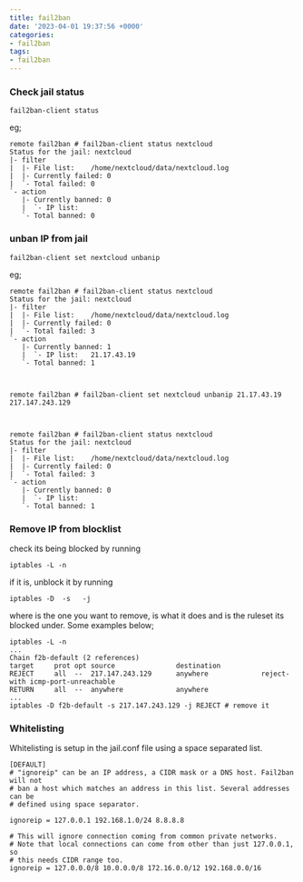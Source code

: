 ```yaml
---
title: fail2ban
date: '2023-04-01 19:37:56 +0000'
categories:
- fail2ban
tags:
- fail2ban
---
```




### Check jail status

`fail2ban-client status `<jail>

eg;

    remote fail2ban # fail2ban-client status nextcloud
    Status for the jail: nextcloud
    |- filter
    |  |- File list:    /home/nextcloud/data/nextcloud.log
    |  |- Currently failed: 0
    |  `- Total failed: 0
    `- action
       |- Currently banned: 0
       |  `- IP list:
       `- Total banned: 0

### unban IP from jail

`fail2ban-client set nextcloud unbanip `<ip>

eg;

    remote fail2ban # fail2ban-client status nextcloud
    Status for the jail: nextcloud
    |- filter
    |  |- File list:    /home/nextcloud/data/nextcloud.log
    |  |- Currently failed: 0
    |  `- Total failed: 3
    `- action
       |- Currently banned: 1
       |  `- IP list:   21.17.43.19
       `- Total banned: 1



    remote fail2ban # fail2ban-client set nextcloud unbanip 21.17.43.19
    217.147.243.129



    remote fail2ban # fail2ban-client status nextcloud
    Status for the jail: nextcloud
    |- filter
    |  |- File list:    /home/nextcloud/data/nextcloud.log
    |  |- Currently failed: 0
    |  `- Total failed: 3
    `- action
       |- Currently banned: 0
       |  `- IP list:
       `- Total banned: 1

### Remove IP from blocklist

check its being blocked by running

`iptables -L -n`

if it is, unblock it by running

`iptables -D `<CHAIN>` -s `<IP>`  -j `<ACTION>

where <IP> is the one you want to remove, <ACTION> is what it does and
<CHAIN> is the ruleset its blocked under. Some examples below;

    iptables -L -n
    ...
    Chain f2b-default (2 references)
    target     prot opt source               destination
    REJECT     all  --  217.147.243.129      anywhere             reject-with icmp-port-unreachable
    RETURN     all  --  anywhere             anywhere
    ...
    iptables -D f2b-default -s 217.147.243.129 -j REJECT # remove it

### Whitelisting

Whitelisting is setup in the jail.conf file using a space separated
list.

    [DEFAULT]
    # "ignoreip" can be an IP address, a CIDR mask or a DNS host. Fail2ban will not
    # ban a host which matches an address in this list. Several addresses can be
    # defined using space separator.

    ignoreip = 127.0.0.1 192.168.1.0/24 8.8.8.8

    # This will ignore connection coming from common private networks.
    # Note that local connections can come from other than just 127.0.0.1, so
    # this needs CIDR range too.
    ignoreip = 127.0.0.0/8 10.0.0.0/8 172.16.0.0/12 192.168.0.0/16

